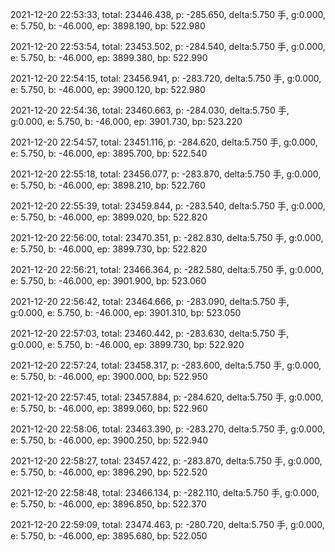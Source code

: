 2021-12-20 22:53:33, total: 23446.438, p: -285.650, delta:5.750 手, g:0.000, e: 5.750, b: -46.000, ep: 3898.190, bp: 522.980

2021-12-20 22:53:54, total: 23453.502, p: -284.540, delta:5.750 手, g:0.000, e: 5.750, b: -46.000, ep: 3899.380, bp: 522.990

2021-12-20 22:54:15, total: 23456.941, p: -283.720, delta:5.750 手, g:0.000, e: 5.750, b: -46.000, ep: 3900.120, bp: 522.980

2021-12-20 22:54:36, total: 23460.663, p: -284.030, delta:5.750 手, g:0.000, e: 5.750, b: -46.000, ep: 3901.730, bp: 523.220

2021-12-20 22:54:57, total: 23451.116, p: -284.620, delta:5.750 手, g:0.000, e: 5.750, b: -46.000, ep: 3895.700, bp: 522.540

2021-12-20 22:55:18, total: 23456.077, p: -283.870, delta:5.750 手, g:0.000, e: 5.750, b: -46.000, ep: 3898.210, bp: 522.760

2021-12-20 22:55:39, total: 23459.844, p: -283.540, delta:5.750 手, g:0.000, e: 5.750, b: -46.000, ep: 3899.020, bp: 522.820

2021-12-20 22:56:00, total: 23470.351, p: -282.830, delta:5.750 手, g:0.000, e: 5.750, b: -46.000, ep: 3899.730, bp: 522.820

2021-12-20 22:56:21, total: 23466.364, p: -282.580, delta:5.750 手, g:0.000, e: 5.750, b: -46.000, ep: 3901.900, bp: 523.060

2021-12-20 22:56:42, total: 23464.666, p: -283.090, delta:5.750 手, g:0.000, e: 5.750, b: -46.000, ep: 3901.310, bp: 523.050

2021-12-20 22:57:03, total: 23460.442, p: -283.630, delta:5.750 手, g:0.000, e: 5.750, b: -46.000, ep: 3899.730, bp: 522.920

2021-12-20 22:57:24, total: 23458.317, p: -283.600, delta:5.750 手, g:0.000, e: 5.750, b: -46.000, ep: 3900.000, bp: 522.950

2021-12-20 22:57:45, total: 23457.884, p: -284.620, delta:5.750 手, g:0.000, e: 5.750, b: -46.000, ep: 3899.060, bp: 522.960

2021-12-20 22:58:06, total: 23463.390, p: -283.270, delta:5.750 手, g:0.000, e: 5.750, b: -46.000, ep: 3900.250, bp: 522.940

2021-12-20 22:58:27, total: 23457.422, p: -283.870, delta:5.750 手, g:0.000, e: 5.750, b: -46.000, ep: 3896.290, bp: 522.520

2021-12-20 22:58:48, total: 23466.134, p: -282.110, delta:5.750 手, g:0.000, e: 5.750, b: -46.000, ep: 3896.850, bp: 522.370

2021-12-20 22:59:09, total: 23474.463, p: -280.720, delta:5.750 手, g:0.000, e: 5.750, b: -46.000, ep: 3895.680, bp: 522.050